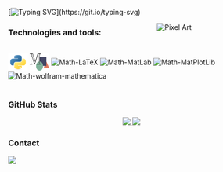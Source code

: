 [![Typing SVG](https://readme-typing-svg.herokuapp.com?font=Fira+Code&pause=1000&center=false&vCenter=false&repeat=true&random=false&width=800&lines=Ol%C3%A1%2C+meu+nome+%C3%A9+Matheus.;Bem-vindo+ao+meu+perfil+do+GitHub.;Sou+estudante+de+F%C3%ADsica,+interessado+em+f%C3%ADsica+te%C3%B3rica,+cosmologia.+Python+e+programa%C3%A7%C3%A3o+matem%C3%A1tica.;Trabalho+com+visualiza%C3%A7%C3%B5es+usando+o+Manim.)](https://git.io/typing-svg)


<img src="https://i.pinimg.com/originals/60/75/0d/60750dbe8cf4d1da3446fbee8c2aeea1.gif" alt="Pixel Art" align="right" width="200">

### Technologies and tools:

<div style="display: inline_block"><br>

  <img align="center" alt="Math-Python" height="35" width="40" src="https://raw.githubusercontent.com/devicons/devicon/master/icons/python/python-original.svg">

  <img align="center" alt="Math-Manim" height="35" width="40" src="https://raw.githubusercontent.com/ManimCommunity/manim/d6f066c1318a3d131823926b7a5d31c2aaa48ccb/logo/light/transparent_background.svg">

<img align="center" alt="Math-LaTeX" height="35" width="40" src="https://static-00.iconduck.com/assets.00/latex-icon-2014x2048-wyowdlpa.png">

<img align="center" alt="Math-MatLab" height="35" width="40" src="https://cdn.jsdelivr.net/gh/devicons/devicon@latest/icons/matlab/matlab-original.svg" />

<img align="center" alt="Math-MatPlotLib" height="35" width="40" src="https://cdn.jsdelivr.net/gh/devicons/devicon@latest/icons/matplotlib/matplotlib-original.svg" />


<img align="center" alt="Math-wolfram-mathematica" height="35" width="40" src="https://avatars.githubusercontent.com/u/11549616?s=200&v=4">
</div><br>

### GitHub Stats

<div align="center" style="display: flex; justify-content: center;">
  <a href="https://github.com/Math221">
    <img height="195px" src="https://github-readme-stats.vercel.app/api?username=Math221&show_icons=true&theme=one_dark_pro&include_all_commits=true&count_private=true"/>
    <img height="195px" src="https://github-readme-stats.vercel.app/api/top-langs/?username=Math221&layout=compact&langs_count=7&theme=one_dark_pro"/>
  </a>
</div>

### Contact

<div> 
 <a href="mailto:matheussoares.ivp@gmail.com"><img src="https://img.shields.io/badge/-Gmail-%23333?style=for-the-badge&logo=gmail&logoColor=white" target="_blank"></a>
</div>
